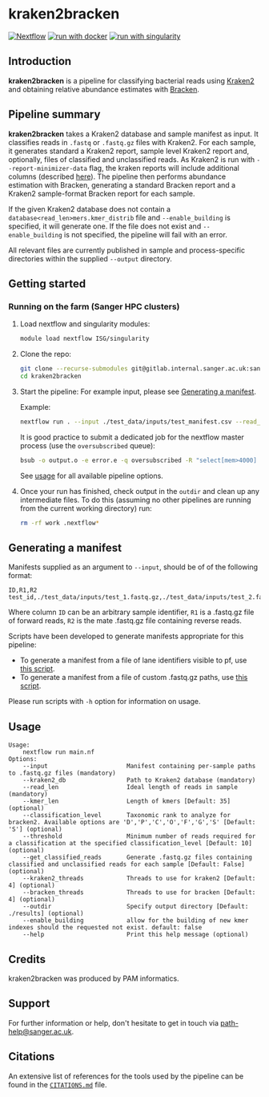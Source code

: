 # kraken2bracken

[![Nextflow](https://img.shields.io/badge/nextflow%20DSL2-%E2%89%A521.04.0-23aa62.svg?labelColor=000000)](https://www.nextflow.io/)
[![run with docker](https://img.shields.io/badge/run%20with-docker-0db7ed?labelColor=000000&logo=docker)](https://www.docker.com/)
[![run with singularity](https://img.shields.io/badge/run%20with-singularity-1d355c.svg?labelColor=000000)](https://sylabs.io/docs/)

## Introduction

**kraken2bracken** is a pipeline for classifying bacterial reads using [Kraken2](https://github.com/DerrickWood/kraken2/) and obtaining relative abundance estimates with [Bracken](https://ccb.jhu.edu/software/bracken/index.shtml).

## Pipeline summary

**kraken2bracken** takes a Kraken2 database and sample manifest as input. It classifies reads in `.fastq` or `.fastq.gz` files with Kraken2. For each sample, it generates standard a Kraken2 report, sample level Kraken2 report and, optionally, files of classified and unclassified reads. As Kraken2 is run with `--report-minimizer-data` flag, the kraken reports will include additional columns (described [here](https://github.com/DerrickWood/kraken2/blob/master/docs/MANUAL.markdown#distinct-minimizer-count-information)). The pipeline then performs abundance estimation with Bracken, generating a standard Bracken report and a Kraken2 sample-format Bracken report for each sample.

If the given Kraken2 database does not contain a `database<read_len>mers.kmer_distrib` file and `--enable_building` is specified, it will generate one. If the file does not exist and `--enable_building` is not specified, the pipeline will fail with an error.

All relevant files are currently published in sample and process-specific directories within the supplied `--output` directory.

## Getting started

### Running on the farm (Sanger HPC clusters)

1. Load nextflow and singularity modules:
   ```bash
   module load nextflow ISG/singularity
   ```

2. Clone the repo:
   ```bash
   git clone --recurse-submodules git@gitlab.internal.sanger.ac.uk:sanger-pathogens/pipelines/kraken2bracken.git
   cd kraken2bracken
   ```

3. Start the pipeline:
   For example input, please see [Generating a manifest](#generating-a-manifest).

   Example:
   ```bash
   nextflow run . --input ./test_data/inputs/test_manifest.csv --read_len 150 --threshold 1 --classification_level 'G' --kraken2_threads 10 --outdir my_output
   ```

   It is good practice to submit a dedicated job for the nextflow master process (use the `oversubscribed` queue):
   ```bash
   bsub -o output.o -e error.e -q oversubscribed -R "select[mem>4000] rusage[mem=4000]" -M4000 nextflow run . --input ./test_data/inputs/test_manifest.csv --read_len 150 --threshold 1 --classification_level 'G' --kraken2_threads 10 --outdir my_output
   ```

   See [usage](#usage) for all available pipeline options.

4. Once your run has finished, check output in the `outdir` and clean up any intermediate files. To do this (assuming no other pipelines are running from the current working directory) run:

   ```bash
   rm -rf work .nextflow*
   ```

## Generating a manifest

Manifests supplied as an argument to `--input`, should be of of the following format:

```console
ID,R1,R2
test_id,./test_data/inputs/test_1.fastq.gz,./test_data/inputs/test_2.fastq.gz
```

Where column `ID` can be an arbitrary sample identifier, `R1` is a .fastq.gz file of forward reads, `R2` is the mate .fastq.gz file containing reverse reads.

Scripts have been developed to generate manifests appropriate for this pipeline:
- To generate a manifest from a file of lane identifiers visible to pf, use [this script](./scripts/generate_manifest_from_lanes.sh).
- To generate a manifest from a file of custom .fastq.gz paths, use [this script](./scripts/generate_manifest.sh).

Please run scripts with `-h` option for information on usage.

## Usage

```console
Usage:
    nextflow run main.nf
Options:
    --input                      Manifest containing per-sample paths to .fastq.gz files (mandatory)
    --kraken2_db                 Path to Kraken2 database (mandatory)
    --read_len                   Ideal length of reads in sample (mandatory)
    --kmer_len                   Length of kmers [Default: 35] (optional)
    --classification_level       Taxonomic rank to analyze for bracken2. Available options are 'D','P','C','O','F','G','S' [Default: 'S'] (optional)
    --threshold                  Minimum number of reads required for a classification at the specified classification_level [Default: 10] (optional)
    --get_classified_reads       Generate .fastq.gz files containing classified and unclassified reads for each sample [Default: False] (optional)
    --kraken2_threads            Threads to use for kraken2 [Default: 4] (optional)
    --bracken_threads            Threads to use for bracken [Default: 4] (optional)
    --outdir                     Specify output directory [Default: ./results] (optional)
    --enable_building            allow for the building of new kmer indexes should the requested not exist. default: false
    --help                       Print this help message (optional)
```

## Credits

kraken2bracken was produced by PAM informatics.

## Support

For further information or help, don't hesitate to get in touch via [path-help@sanger.ac.uk](mailto:path-help@sanger.ac.uk).

## Citations

An extensive list of references for the tools used by the pipeline can be found in the [`CITATIONS.md`](CITATIONS.md) file.
